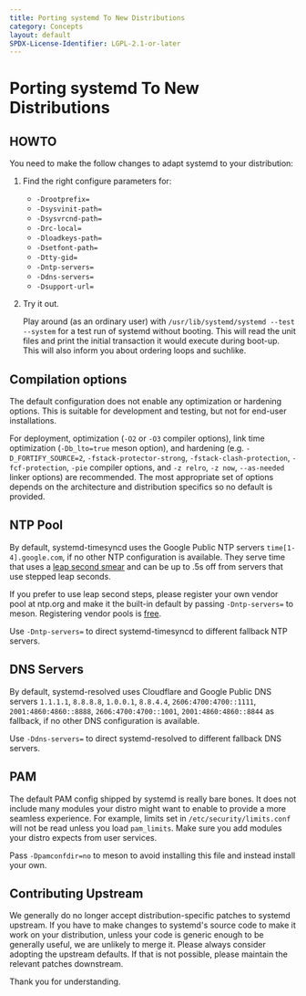 ```yaml
---
title: Porting systemd To New Distributions
category: Concepts
layout: default
SPDX-License-Identifier: LGPL-2.1-or-later
---
```


# Porting systemd To New Distributions

## HOWTO

You need to make the follow changes to adapt systemd to your
distribution:

1. Find the right configure parameters for:

   * `-Drootprefix=`
   * `-Dsysvinit-path=`
   * `-Dsysvrcnd-path=`
   * `-Drc-local=`
   * `-Dloadkeys-path=`
   * `-Dsetfont-path=`
   * `-Dtty-gid=`
   * `-Dntp-servers=`
   * `-Ddns-servers=`
   * `-Dsupport-url=`

2. Try it out.

   Play around (as an ordinary user) with
   `/usr/lib/systemd/systemd --test --system` for a test run
   of systemd without booting. This will read the unit files and
   print the initial transaction it would execute during boot-up.
   This will also inform you about ordering loops and suchlike.

## Compilation options

The default configuration does not enable any optimization or hardening
options. This is suitable for development and testing, but not for end-user
installations.

For deployment, optimization (`-O2` or `-O3` compiler options), link time
optimization (`-Db_lto=true` meson option), and hardening (e.g.
`-D_FORTIFY_SOURCE=2`, `-fstack-protector-strong`, `-fstack-clash-protection`,
`-fcf-protection`, `-pie` compiler options, and `-z relro`, `-z now`,
`--as-needed` linker options) are recommended. The most appropriate set of
options depends on the architecture and distribution specifics so no default is
provided.

## NTP Pool

By default, systemd-timesyncd uses the Google Public NTP servers
`time[1-4].google.com`, if no other NTP configuration is available.
They serve time that uses a
[leap second smear](https://developers.google.com/time/smear)
and can be up to .5s off from servers that use stepped leap seconds.

If you prefer to use leap second steps, please register your own
vendor pool at ntp.org and make it the built-in default by
passing `-Dntp-servers=` to meson. Registering vendor
pools is [free](http://www.pool.ntp.org/en/vendors.html).

Use `-Dntp-servers=` to direct systemd-timesyncd to different fallback
NTP servers.

## DNS Servers

By default, systemd-resolved uses Cloudflare and Google Public DNS servers
`1.1.1.1`, `8.8.8.8`, `1.0.0.1`, `8.8.4.4`, `2606:4700:4700::1111`, `2001:4860:4860::8888`, `2606:4700:4700::1001`, `2001:4860:4860::8844`
as fallback, if no other DNS configuration is available.

Use `-Ddns-servers=` to direct systemd-resolved to different fallback
DNS servers.

## PAM

The default PAM config shipped by systemd is really bare bones.
It does not include many modules your distro might want to enable
to provide a more seamless experience. For example, limits set in
`/etc/security/limits.conf` will not be read unless you load `pam_limits`.
Make sure you add modules your distro expects from user services.

Pass `-Dpamconfdir=no` to meson to avoid installing this file and
instead install your own.

## Contributing Upstream

We generally do no longer accept distribution-specific patches to
systemd upstream. If you have to make changes to systemd's source code
to make it work on your distribution, unless your code is generic
enough to be generally useful, we are unlikely to merge it. Please
always consider adopting the upstream defaults. If that is not
possible, please maintain the relevant patches downstream.

Thank you for understanding.
